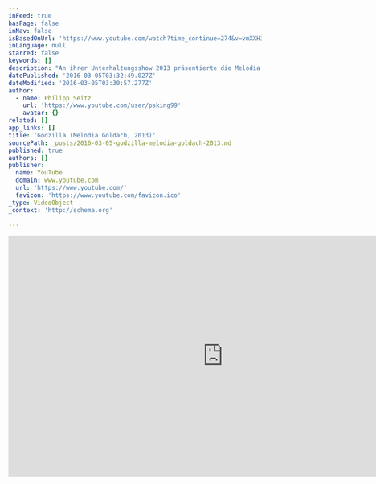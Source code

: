 ```yaml
---
inFeed: true
hasPage: false
inNav: false
isBasedOnUrl: 'https://www.youtube.com/watch?time_continue=274&v=vmXXH3pIxXo'
inLanguage: null
starred: false
keywords: []
description: "An ihrer Unterhaltungsshow 2013 präsentierte die Melodia Goldach das gigantische Werk 'Godzilla'. Die atemberaubende Musik und die vielen Effekte wurden vom Filmteam Hoppel-Pictures Entertainment eingefangen."
datePublished: '2016-03-05T03:32:49.027Z'
dateModified: '2016-03-05T03:30:57.277Z'
author:
  - name: Philipp Seitz
    url: 'https://www.youtube.com/user/psking99'
    avatar: {}
related: []
app_links: []
title: 'Godzilla (Melodia Goldach, 2013)'
sourcePath: _posts/2016-03-05-godzilla-melodia-goldach-2013.md
published: true
authors: []
publisher:
  name: YouTube
  domain: www.youtube.com
  url: 'https://www.youtube.com/'
  favicon: 'https://www.youtube.com/favicon.ico'
_type: VideoObject
_context: 'http://schema.org'

---
```

<iframe src="https://cdn.embedly.com/widgets/media.html?src=https%3A%2F%2Fwww.youtube.com%2Fembed%2FvmXXH3pIxXo%3Ffeature%3Doembed&amp;url=https%3A%2F%2Fwww.youtube.com%2Fwatch%3Ftime_continue%3D274%26v%3DvmXXH3pIxXo&amp;image=https%3A%2F%2Fi.ytimg.com%2Fvi%2FvmXXH3pIxXo%2Fhqdefault.jpg&amp;key=b7d04c9b404c499eba89ee7072e1c4f7&amp;type=text%2Fhtml&amp;schema=youtube" width="854" height="480" scrolling="no" frameborder="0" allowfullscreen="allowfullscreen" style=""></iframe>